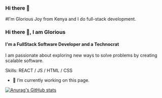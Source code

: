 ### Hi there 👋
#I'm Glorious Joy from Kenya and I do full-stack development.
### Hi there 👋, I am Glorious
#### I'm a FullStack Software Developer and a Technocrat
I am passionate about exploring new ways to solve problems by creating scalable software. 

Skills: REACT / JS / HTML / CSS

- 🔭 I’m currently working on this page. 





[![Anurag's GitHub stats](https://github-readme-stats.vercel.app/api?username=Gloriousjoy)](https://github.com/anuraghazra/github-readme-stats)
